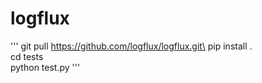 # logflux

'''
git pull https://github.com/logflux/logflux.git\
pip install .\
cd tests\
python test.py
'''
